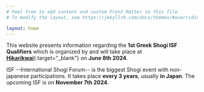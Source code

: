 ```yaml
---
# Feel free to add content and custom Front Matter to this file.
# To modify the layout, see https://jekyllrb.com/docs/themes/#overriding-theme-defaults

layout: home
---
```


This website presents information regarding the **1st Greek Shogi ISF Qualifiers** which is organized by and will take place at [**Hikarikwai**](https://www.facebook.com/clubhikarikwai){:target="_blank"} on **June 8th 2024**.

ISF --International Shogi Forum-- is the biggest Shogi event with non-japanese participations.
It takes place **every 3 years**, usually **in Japan**.
The upcoming ISF is on **November 7th 2024**.